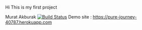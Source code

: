 Hi 
This is my first project

Murat Akburak
[![Build Status](https://travis-ci.org/muratakburak/myDemoApp.svg?branch=master)](https://travis-ci.org/muratakburak/myDemoApp)
Demo site : https://pure-journey-40787.herokuapp.com
